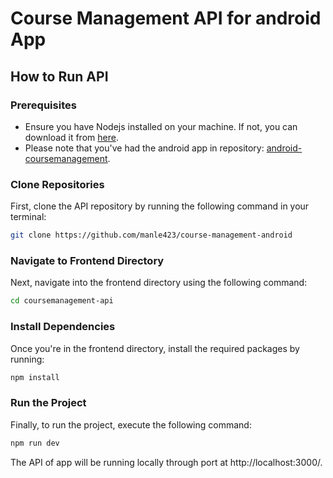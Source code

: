 # Course Management API for android App

## How to Run API

### Prerequisites
- Ensure you have Nodejs installed on your machine. If not, you can download it from [here](https://nodejs.org/en/download/).
- Please note that you've had the android app in repository: [android-coursemanagement](https://github.com/slothbelphegor/android-coursemanagement).

### Clone Repositories
First, clone the API repository by running the following command in your terminal:

```bash
git clone https://github.com/manle423/course-management-android
```

### Navigate to Frontend Directory
Next, navigate into the frontend directory using the following command:
```bash
cd coursemanagement-api
```

### Install Dependencies
Once you're in the frontend directory, install the required packages by running:
```bash
npm install
```

### Run the Project
Finally, to run the project, execute the following command:
```bash
npm run dev
```

The API of app will be running locally through port at http://localhost:3000/.
